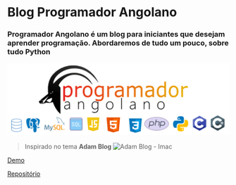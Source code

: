 # Blog Programador Angolano


### Programador Angolano é um blog para iniciantes que desejam aprender programação. Abordaremos de tudo um pouco, sobre tudo Python
![](https://github.com/pangolano/hello-world/blob/master/pat.png?raw=true)


> Inspirado no tema **Adam Blog**
![Adam Blog - Imac](https://github.com/artemsheludko/adam-blog/blob/master/assets/img/adam-blog-imac.jpg?raw=true)

[Demo](https://artemsheludko.github.io/adam-blog/)

[Repositório](https://github.com/artemsheludko/adam-blog/)


